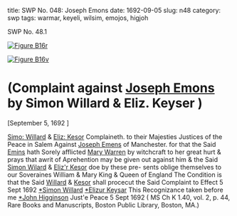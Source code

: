 title: SWP No. 048: Joseph Emons
date: 1692-09-05
slug: n48
category: swp
tags: warmar, keyeli, wilsim, emojos, higjoh




<div markdown class="doc" id="n48.1">

<div class="doc_id">SWP No. 48.1</div>



<span markdown class="figure">[![Figure B16r](archives/BPL/gifs/B16A.gif)](archives/BPL/LARGE/B16A.jpg)</span>



<span markdown class="figure">[![Figure B16v](archives/BPL/gifs/B16B.gif)](archives/BPL/LARGE/B16B.jpg)</span>


# (Complaint against [Joseph Emons](/tag/emojos.html) by Simon Willard & Eliz. Keyser )

[September 5, 1692 ]

[Simo: Willard](/tag/wilsim.html) & [Eliz: Kesor](/tag/keyeli.html) Complaineth. to their Majesties Justices of the Peace in Salem Against [Joseph Emens](/tag/emojos.html) of Manchester. for that  the Said [Emins](/tag/emojos.html) hath Sorely afflicted [Mary Warren](/tag/warmar.html) by witchcraft to  her great hurt & prays that awrit of Aprehention may be given out  against him & the Said [Simon Wilard](/tag/wilsim.html) & [Eliz'r Kesor](/tag/keyeli.html) doe by these pre-  sents oblige themselves to our Soveraines William & Mary King  & Queen of England The Condition is that the Said [Willard](/tag/wilsim.html) & [Kesor](/tag/keyeli.html)  shall procecut the Said Complaint to Effect
5 Sept 1692   [*Simon Willard](/tag/wilsim.html)  [*Elizur Keysar](/tag/keyeli.html) This Recognizance taken  before me [*John Higginson](/tag/higjoh.html) Just'e Peace  5 Sept 1692 ( MS Ch K 1.40, vol. 2, p. 44, Rare Books and Manuscripts, Boston Public Library, Boston, MA.)

</div>

